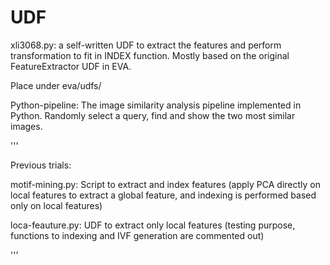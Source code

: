 # UDF

xli3068.py: a self-written UDF to extract the features and perform transformation to fit in INDEX function. Mostly based on the original FeatureExtractor UDF in EVA.

Place under eva/udfs/

Python-pipeline: The image similarity analysis pipeline implemented in Python. Randomly select a query, find and show the two most similar images.

'''

Previous trials:

motif-mining.py: Script to extract and index features (apply PCA directly on local features to extract a global feature, and indexing is performed based only on local features)

loca-feauture.py: UDF to extract only local features (testing purpose, functions to indexing and IVF generation are commented out)

'''
